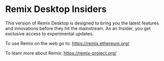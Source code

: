 # Remix Desktop Insiders

This version of Remix Desktop is designed to bring you the latest features and innovations before they hit the mainstream. 
As an Insider, you get exclusive access to experimental updates.

To use Remix on the web go to: https://remix.ethereum.org/

To leanr more about Remix: https://remix-project.org/


